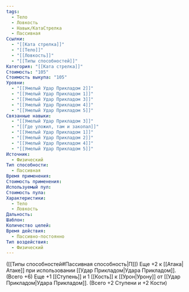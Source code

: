 ```yaml
---
tags:
  - Тело
  - Ловкость
  - Навык/КатаСтрелка
  - Пассивная
Ссылки:
  - "[[Ката стрелка]]"
  - "[[Тело]]"
  - "[[Ловкость]]"
  - "[[Типы способностей]]"
Категория: "[[Ката стрелка]]"
Стоимость: "105"
Стоимость выкупа: "105"
Уровни:
  - "[[Умелый Удар Прикладом 2]]"
  - "[[Умелый Удар Прикладом 1]]"
  - "[[Умелый Удар Прикладом 3]]"
  - "[[Умелый Удар Прикладом 4]]"
  - "[[Умелый Удар Прикладом 5]]"
Связанные навыки:
  - "[[Умелый Удар Прикладом 3]]"
  - "[[Где уложил, там и закопал]]"
  - "[[Умелый Удар Прикладом 1]]"
  - "[[Умелый Удар Прикладом 2]]"
  - "[[Умелый Удар Прикладом 4]]"
  - "[[Умелый Удар Прикладом 5]]"
Источник:
  - Физический
Тип способности:
  - Пассивная
Время применения: 
Стоимость применения: 
Используемый пул: 
Стоимость пула: 
Характеристики:
  - Тело
  - Ловкость
Дальность: 
Шаблон: 
Количество целей: 
Время действия:
  - Пассивно-постоянно
Тип воздействия:
  - Физический
---
```

([[Типы способностей#Пассивная способность|П]]) Еще +2 к [[Атака|Атаке]] при использовании [[Удар Прикладом|Удара Прикладом]]. (Всего +6)
Еще +1 [[Ступень]] и 1 [[Кость]] к [[Урон|Урону]] от [[Удар Прикладом|Удара Прикладом]]. (Всего +2 Ступени и +2 Кости)